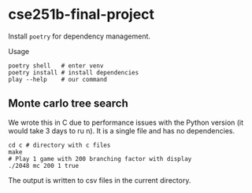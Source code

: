 # cse251b-final-project

Install `poetry` for dependency management.

Usage

```
poetry shell   # enter venv
poetry install # install dependencies
play --help    # our command
```


## Monte carlo tree search

We wrote this in C due to performance issues with the Python version (it would take 3 days to ru n). It is a single file and has no dependencies.

```
cd c # directory with c files
make
# Play 1 game with 200 branching factor with display
./2048 mc 200 1 true
```

The output is written to csv files in the current directory.

